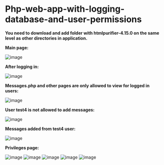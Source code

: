# Php-web-app-with-logging-database-and-user-permissions

**You need to download and add folder with htmlpurifier-4.15.0 on the same level as other directories in application.**

**Main page:**

![image](https://github.com/MarcineQu/Php-web-app-with-logging-database-and-user-permissions/assets/83167368/aa276a7e-df53-4a84-a5dd-f034ca0d9086)

**After logging in:**

![image](https://github.com/MarcineQu/Php-web-app-with-logging-database-and-user-permissions/assets/83167368/11d5d8d7-50d1-4bcc-ad44-12de70980943)

**Messages.php and other pages are only allowed to view for logged in users:**

![image](https://github.com/MarcineQu/Php-web-app-with-logging-database-and-user-permissions/assets/83167368/92223647-5bef-4081-8f3b-5f385dcc2496)

**User test4 is not allowed to add messages:**

![image](https://github.com/MarcineQu/Php-web-app-with-logging-database-and-user-permissions/assets/83167368/0a986b16-4ec8-48ae-a924-60f7fee913ae)

**Messages added from test4 user:**

![image](https://github.com/MarcineQu/Php-web-app-with-logging-database-and-user-permissions/assets/83167368/48ca178a-72da-4818-a7d1-d5146f47cfaf)

**Privileges page:**

![image](https://github.com/MarcineQu/Php-web-app-with-logging-database-and-user-permissions/assets/83167368/98d55f59-e209-4746-b7b5-b2e4e3f915e0)
![image](https://github.com/MarcineQu/Php-web-app-with-logging-database-and-user-permissions/assets/83167368/5073de47-638a-49af-a91a-184bcaac387c)
![image](https://github.com/MarcineQu/Php-web-app-with-logging-database-and-user-permissions/assets/83167368/ef908a41-6f3f-4ca0-85e9-821612100abf)
![image](https://github.com/MarcineQu/Php-web-app-with-logging-database-and-user-permissions/assets/83167368/60b96dff-a6b7-480a-af8c-b44caab7639d)
![image](https://github.com/MarcineQu/Php-web-app-with-logging-database-and-user-permissions/assets/83167368/e5c2e651-d0ea-437f-a83f-c9c9c1a566e7)

